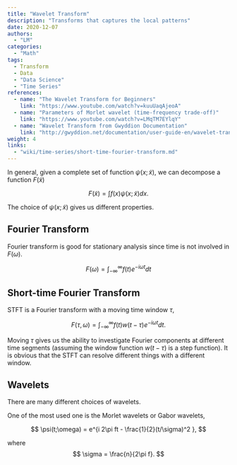 ```yaml
---
title: "Wavelet Transform"
description: "Transforms that captures the local patterns"
date: 2020-12-07
authors:
  - "LM"
categories:
  - "Math"
tags:
  - Transform
  - Data
  - "Data Science"
  - "Time Series"
references:
  - name: "The Wavelet Transform for Beginners"
    link: "https://www.youtube.com/watch?v=kuuUaqAjeoA"
  - name: "Parameters of Morlet wavelet (time-frequency trade-off)"
    link: "https://www.youtube.com/watch?v=LMqTM7EYlqY"
  - name: "Wavelet Transform from Gwyddion Documentation"
    link: "http://gwyddion.net/documentation/user-guide-en/wavelet-transform.html"
weight: 4
links:
  - "wiki/time-series/short-time-fourier-transform.md"
---
```


In general, given a complete set of function $\psi(x; \tilde x)$, we can decompose a function $F(\tilde x)$

$$
F(\tilde x) = \int f(x) \psi(x;\tilde x) dx.
$$

The choice of $\psi(x;\tilde x)$ gives us different properties.

## Fourier Transform

Fourier transform is good for stationary analysis since time is not involved in $F(\omega)$.

$$
F(\omega) = \int_{-\infty}^{\infty} f(t) e^{-i \omega t} dt
$$

## Short-time Fourier Transform

STFT is a Fourier transform with a moving time window $\tau$,

$$
F(\tau,\omega) = \int_{-\infty}^{\infty} f(t) w(t - \tau) e^{-i\omega t} dt.
$$

Moving $\tau$ gives us the ability to investigate Fourier components at different time segments (assuming the window function $w(t-\tau)$ is a step function). It is obvious that the STFT can resolve different things with a different window.


## Wavelets

There are many different choices of wavelets.

One of the most used one is the Morlet wavelets or Gabor wavelets,

$$
\psi(t;\omega) = e^{i 2\pi ft - \frac{1}{2}(t/\sigma)^2 },
$$

where
$$
\sigma = \frac{n}{2\pi f}.
$$